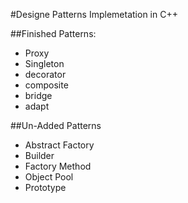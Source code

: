 #Designe Patterns Implemetation in C++

##Finished Patterns:

* Proxy
* Singleton
* decorator
* composite
* bridge
* adapt

##Un-Added Patterns

* Abstract Factory
* Builder
* Factory Method
* Object Pool
* Prototype